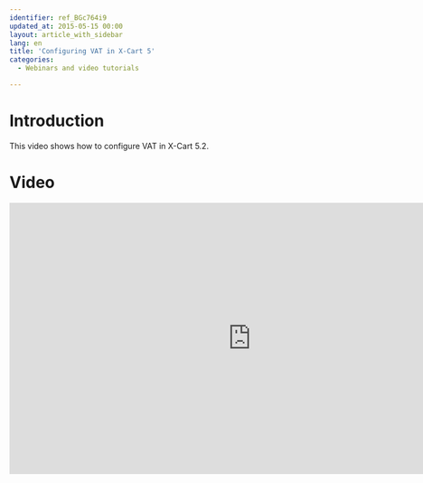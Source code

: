 ```yaml
---
identifier: ref_BGc764i9
updated_at: 2015-05-15 00:00
layout: article_with_sidebar
lang: en
title: 'Configuring VAT in X-Cart 5'
categories:
  - Webinars and video tutorials

---
```



# Introduction

This video shows how to configure VAT in X-Cart 5.2.

# Video

<iframe class="youtube-player" type="text/html" style="width: 853px; height: 480px" src="https://www.youtube.com/embed/kCS54G0QvvU" frameborder="0"></iframe>